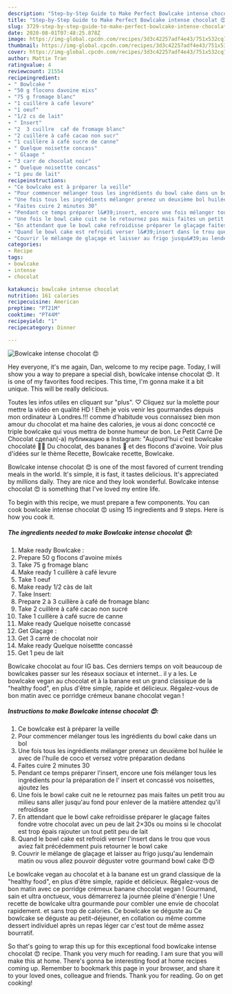 ```yaml
---
description: "Step-by-Step Guide to Make Perfect Bowlcake intense chocolat 😍"
title: "Step-by-Step Guide to Make Perfect Bowlcake intense chocolat 😍"
slug: 3729-step-by-step-guide-to-make-perfect-bowlcake-intense-chocolat
date: 2020-08-01T07:48:25.878Z
image: https://img-global.cpcdn.com/recipes/3d3c42257adf4e43/751x532cq70/bowlcake-intense-chocolat-😍-photo-principale-de-la-recette.jpg
thumbnail: https://img-global.cpcdn.com/recipes/3d3c42257adf4e43/751x532cq70/bowlcake-intense-chocolat-😍-photo-principale-de-la-recette.jpg
cover: https://img-global.cpcdn.com/recipes/3d3c42257adf4e43/751x532cq70/bowlcake-intense-chocolat-😍-photo-principale-de-la-recette.jpg
author: Mattie Tran
ratingvalue: 4
reviewcount: 21554
recipeingredient:
- " Bowlcake "
- "50 g flocons davoine mixs"
- "75 g fromage blanc"
- "1 cuillère à café levure"
- "1 oeuf"
- "1/2 cs de lait"
- " Insert"
- "2  3 cuillre  caf de fromage blanc"
- "2 cuillère à café cacao non sucr"
- "1 cuillère à café sucre de canne"
- " Quelque noisette concass"
- " Glaage "
- "3 carr de chocolat noir"
- " Quelque noisettte concass"
- "1 peu de lait"
recipeinstructions:
- "Ce bowlcake est à préparer la veille"
- "Pour commencer mélanger tous les ingrédients du bowl cake dans un bol"
- "Une fois tous les ingrédients mélanger prenez un deuxième bol huilée le avec de l&#39;huile de coco et versez votre préparation dedans"
- "Faites cuire 2 minutes 30"
- "Pendant ce temps préparer l&#39;insert, encore une fois mélanger tous les ingrédients pour la préparation de l&#39; insert et concassé vos noisettes, ajoutez les"
- "Une fois le bowl cake cuit ne le retournez pas mais faites un petit trou au milieu sans aller jusqu&#39;au fond pour enlever de la matière attendez qu&#39;il refroidisse"
- "En attendant que le bowl cake refroidisse préparer le glaçage faites fondre votre chocolat avec un peu de lait 2×30s ou moins si le chocolat est trop épais rajouter un tout petit peu de lait"
- "Quand le bowl cake est refroidi verser l&#39;insert dans le trou que vous aviez fait précédemment puis retourner le bowl cake"
- "Couvrir le mélange de glaçage et laisser au frigo jusqu&#39;au lendemain matin ou vous allez pouvoir déguster votre gourmand bowl cake 😍😍"
categories:
- Recipe
tags:
- bowlcake
- intense
- chocolat

katakunci: bowlcake intense chocolat 
nutrition: 161 calories
recipecuisine: American
preptime: "PT21M"
cooktime: "PT44M"
recipeyield: "1"
recipecategory: Dinner

---
```



![Bowlcake intense chocolat 😍](https://img-global.cpcdn.com/recipes/3d3c42257adf4e43/751x532cq70/bowlcake-intense-chocolat-😍-photo-principale-de-la-recette.jpg)

Hey everyone, it's me again, Dan, welcome to my recipe page. Today, I will show you a way to prepare a special dish, bowlcake intense chocolat 😍. It is one of my favorites food recipes. This time, I'm gonna make it a bit unique. This will be really delicious.

Toutes les infos utiles en cliquant sur &#34;plus&#34;. ♡ Cliquez sur la molette pour mettre la vidéo en qualité HD ! Eheh je vois venir les gourmandes depuis mon ordinateur à Londres.!!! comme d&#39;habitude vous connaissez bien mon amour du chocolat et ma haine des calories, je vous ai donc concocté ce triple bowlcake qui vous mettra de bonne humeur de bon. Le Petit Carré De Chocolat сделал(-а) публикацию в Instagram: &#34;Aujourd&#39;hui c&#39;est bowlcake chocolaté 🍫😍 Du chocolat, des bananes 🍌 et des flocons d&#39;avoine. Voir plus d&#39;idées sur le thème Recette, Bowlcake recette, Bowlcake.

Bowlcake intense chocolat 😍 is one of the most favored of current trending meals in the world. It's simple, it is fast, it tastes delicious. It's appreciated by millions daily. They are nice and they look wonderful. Bowlcake intense chocolat 😍 is something that I've loved my entire life.


To begin with this recipe, we must prepare a few components. You can cook bowlcake intense chocolat 😍 using 15 ingredients and 9 steps. Here is how you cook it.

<!--inarticleads1-->

##### The ingredients needed to make Bowlcake intense chocolat 😍:

1. Make ready  Bowlcake :
1. Prepare 50 g flocons d&#39;avoine mixés
1. Take 75 g fromage blanc
1. Make ready 1 cuillère à café levure
1. Take 1 oeuf
1. Make ready 1/2 càs de lait
1. Take  Insert:
1. Prepare 2 à 3 cuillère à café de fromage blanc
1. Take 2 cuillère à café cacao non sucré
1. Take 1 cuillère à café sucre de canne
1. Make ready  Quelque noisette concassé
1. Get  Glaçage :
1. Get 3 carré de chocolat noir
1. Make ready  Quelque noisettte concassé
1. Get 1 peu de lait


Bowlcake chocolat au four IG bas. Ces derniers temps on voit beaucoup de bowlcakes passer sur les réseaux sociaux et internet.. il y a les. Le bowlcake vegan au chocolat et à la banane est un grand classique de la &#34;healthy food&#34;, en plus d&#39;être simple, rapide et délicieux. Régalez-vous de bon matin avec ce porridge crémeux banane chocolat vegan ! 

<!--inarticleads2-->

##### Instructions to make Bowlcake intense chocolat 😍:

1. Ce bowlcake est à préparer la veille
1. Pour commencer mélanger tous les ingrédients du bowl cake dans un bol
1. Une fois tous les ingrédients mélanger prenez un deuxième bol huilée le avec de l&#39;huile de coco et versez votre préparation dedans
1. Faites cuire 2 minutes 30
1. Pendant ce temps préparer l&#39;insert, encore une fois mélanger tous les ingrédients pour la préparation de l&#39; insert et concassé vos noisettes, ajoutez les
1. Une fois le bowl cake cuit ne le retournez pas mais faites un petit trou au milieu sans aller jusqu&#39;au fond pour enlever de la matière attendez qu&#39;il refroidisse
1. En attendant que le bowl cake refroidisse préparer le glaçage faites fondre votre chocolat avec un peu de lait 2×30s ou moins si le chocolat est trop épais rajouter un tout petit peu de lait
1. Quand le bowl cake est refroidi verser l&#39;insert dans le trou que vous aviez fait précédemment puis retourner le bowl cake
1. Couvrir le mélange de glaçage et laisser au frigo jusqu&#39;au lendemain matin ou vous allez pouvoir déguster votre gourmand bowl cake 😍😍


Le bowlcake vegan au chocolat et à la banane est un grand classique de la &#34;healthy food&#34;, en plus d&#39;être simple, rapide et délicieux. Régalez-vous de bon matin avec ce porridge crémeux banane chocolat vegan ! Gourmand, sain et ultra onctueux, vous démarrerez la journée pleine d&#39;énergie ! Une recette de bowlcake ultra gourmande pour combler une envie de chocolat rapidement. et sans trop de calories. Ce bowlcake se déguste au Ce bowlcake se déguste au petit-déjeuner, en collation ou même comme dessert individuel après un repas léger car c&#39;est tout de même assez bourratif. 

So that's going to wrap this up for this exceptional food bowlcake intense chocolat 😍 recipe. Thank you very much for reading. I am sure that you will make this at home. There's gonna be interesting food at home recipes coming up. Remember to bookmark this page in your browser, and share it to your loved ones, colleague and friends. Thank you for reading. Go on get cooking!
